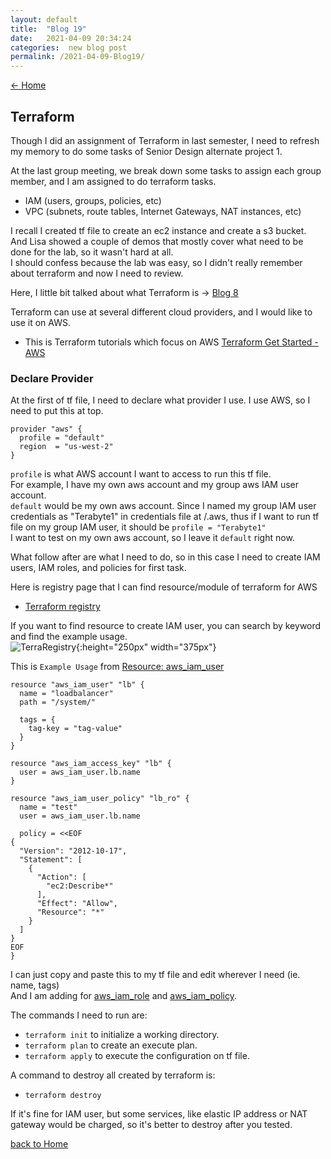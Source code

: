 ```yaml
---
layout: default
title:  "Blog 19"
date:   2021-04-09 20:34:24
categories:  new blog post
permalink: /2021-04-09-Blog19/
---
```

[<- Home](https://keiyamo.github.io/)

## Terraform
Though I did an assignment of Terraform in last semester, I need to refresh my memory to do some tasks of Senior Design alternate project 1.  

At the last group meeting, we break down some tasks to assign each group member, and I am assigned to do terraform tasks.
- IAM (users, groups, policies, etc)
- VPC (subnets, route tables, Internet Gateways, NAT instances, etc)  

I recall I created tf file to create an ec2 instance and create a s3 bucket.  
And Lisa showed a couple of demos that mostly cover what need to be done for the lab, so it wasn't hard at all.  
I should confess because the lab was easy, so I didn't really remember about terraform and now I need to review.  

Here, I little bit talked about what Terraform is -> [Blog 8](/2020-10-29-Blog8/)   

Terraform can use at several different cloud providers, and I would like to use it on AWS.
- This is Terraform tutorials which focus on AWS
  [Terraform Get Started - AWS](https://learn.hashicorp.com/collections/terraform/aws-get-started)  

### Declare Provider
At the first of tf file, I need to declare what provider I use.  I use AWS, so I need to put this at top.  
```
provider "aws" {
  profile = "default"
  region  = "us-west-2"
}
```
`profile` is what AWS account I want to access to run this tf file.  
For example, I have my own aws account and my group aws IAM user account.  
`default` would be my own aws account.  Since I named my group IAM user credentials as "Terabyte1" in credentials file at /.aws, thus if I want to run tf file on my group IAM user, it should be `profile = "Terabyte1"`   
I want to test on my own aws account, so I leave it `default` right now.  

What follow after are what I need to do, so in this case I need to create IAM users, IAM roles, and policies for first task.  

Here is registry page that I can find resource/module of terraform for AWS
- [Terraform registry](https://registry.terraform.io/providers/hashicorp/aws/latest/docs)

If you want to find resource to create IAM user, you can search by keyword and find the example usage.  
![TerraRegistry](https://user-images.githubusercontent.com/69828773/114258306-92a0be80-997a-11eb-99d3-03c9bf03a3f3.png){:height="250px" width="375px"}


This is `Example Usage` from [Resource: aws_iam_user](https://registry.terraform.io/providers/hashicorp/aws/latest/docs/resources/iam_user)
```
resource "aws_iam_user" "lb" {
  name = "loadbalancer"
  path = "/system/"

  tags = {
    tag-key = "tag-value"
  }
}

resource "aws_iam_access_key" "lb" {
  user = aws_iam_user.lb.name
}

resource "aws_iam_user_policy" "lb_ro" {
  name = "test"
  user = aws_iam_user.lb.name

  policy = <<EOF
{
  "Version": "2012-10-17",
  "Statement": [
    {
      "Action": [
        "ec2:Describe*"
      ],
      "Effect": "Allow",
      "Resource": "*"
    }
  ]
}
EOF
}
```  

I can just copy and paste this to my tf file and edit wherever I need (ie. name, tags)    
And I am adding for [aws_iam_role](https://registry.terraform.io/providers/hashicorp/aws/latest/docs/resources/iam_role) and [aws_iam_policy](https://registry.terraform.io/providers/hashicorp/aws/latest/docs/resources/iam_policy).  


The commands I need to run are:  
- `terraform init` to initialize a working directory.
- `terraform plan` to create an execute plan.
- `terraform apply` to execute the configuration on tf file.

A command to destroy all created by terraform is:
- `terraform destroy`  

If it's fine for IAM user, but some services, like elastic IP address or NAT gateway would be charged, so it's better to destroy after you tested.  

[back to Home](https://keiyamo.github.io/)
